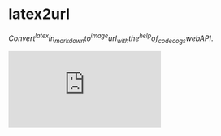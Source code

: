 # latex2url

$Convert^{latex}in_{markdown}to^{image}url_{with}the^{help}of_{codecogs}webAPI.$

![](http://latex.codecogs.com/gif.latex?Convert%5E%7Blatex%7Din_%7Bmarkdown%7Dto%5E%7Bimage%7Durl_%7Bwith%7Dthe%5E%7Bhelp%7Dof_%7Bcodecogs%7DwebAPI.)